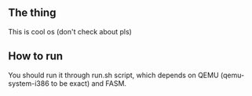 The thing
--
This is cool os (don't check about pls)  

## How to run
You should run it through run.sh script, which depends on QEMU (qemu-system-i386 to be exact) and FASM.
